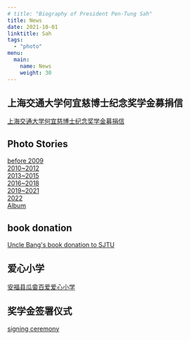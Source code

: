 ```yaml
---
# title: "Biography of President Pen-Tung Sah"
title: News
date: 2021-10-01
linktitle: Sah
tags:
  - "photo"
menu: 
  main:
    name: News
    weight: 30
---
```


## 上海交通大学何宜慈博士纪念奖学金募捐信

[上海交通大学何宜慈博士纪念奖学金募捐信](/mis/letter)

## Photo Stories

[before 2009](/photostories/2004) \
[2010~2012](/photostories/2010) \
[2013~2015](/photostories/2013) \
[2016~2018](/photostories/2016) \
[2019~2021](/photostories/2019) \
[2022](/photostories/2022) \
[Album](/img/photostory/Photo_album.pdf)

## book donation

[Uncle Bang's book donation to SJTU](/photostories/book)

## 爱心小学

[安福县瓜畲百爱爱心小学](/photostories/school)

## 奖学金签署仪式

[signing ceremony](/photostories/signing)